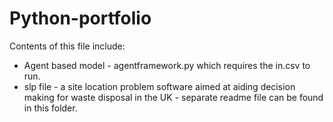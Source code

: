 # Python-portfolio
Contents of this file include:
  - Agent based model - agentframework.py which requires the in.csv to run. 
  - slp file - a site location problem software aimed at aiding decision making for waste disposal in the UK - separate readme file can be found in this folder. 

